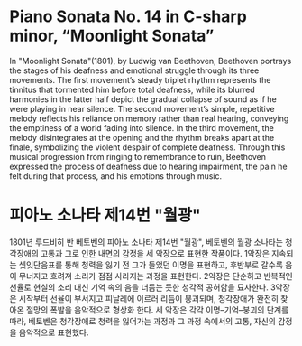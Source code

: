 # Piano Sonata No. 14 in C-sharp minor, “Moonlight Sonata”

In "Moonlight Sonata"(1801), by Ludwig van Beethoven, Beethoven portrays the stages of his deafness and emotional struggle through its three movements. The first movement’s steady triplet rhythm represents the tinnitus that tormented him before total deafness, while its blurred harmonies in the latter half depict the gradual collapse of sound as if he were playing in near silence. The second movement’s simple, repetitive melody reflects his reliance on memory rather than real hearing, conveying the emptiness of a world fading into silence. In the third movement, the melody disintegrates at the opening and the rhythm breaks apart at the finale, symbolizing the violent despair of complete deafness. Through this musical progression from ringing to remembrance to ruin, Beethoven expressed the process of deafness due to hearing impairment, the pain he felt during that process, and his emotions through music.

# 피아노 소나타 제14번 "월광"

1801년 루드비히 반 베토벤의 피아노 소나타 제14번 "월광", 베토벤의 월광 소나타는 청각장애의 고통과 그로 인한 내면의 감정을 세 악장으로 표현한 작품이다. 1악장은 지속되는 셋잇단음표를 통해 청력을 잃기 전 그가 들었던 이명을 표현하고, 후반부로 갈수록 음이 무너지고 흐려져 소리가 점점 사라지는 과정을 표현한다. 2악장은 단순하고 반복적인 선율로 현실의 소리 대신 기억 속의 음을 더듬는 듯한 청각적 공허함을 묘사한다. 3악장은 시작부터 선율이 부서지고 피날레에 이르러 리듬이 붕괴되며, 청각장애가 완전히 찾아온 절망의 폭발을 음악적으로 형상화 한다. 세 악장은 각각 이명–기억–붕괴의 단계를 따라, 베토벤은 청각장애로 청력을 잃어가는 과정과 그 과정 속에서의 고통, 자신의 감정을 음악적으로 표현했다.
